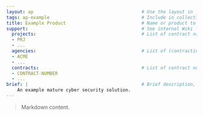 ```yaml
---
layout: ap                                        # Use the layout in _includes/ap.liquid
tags: ap-example                                  # Include in collections.ap (ap to go live)
title: Example Product                            # Name or product to print
support:                                          # See internal Wiki for more info
  projects:                                       # List of contract names
  - PRJ
  - ...
  agencies:                                       # List of (contracting/funding) agencies
  - ACME
  - ...
  contracts:                                      # List of contract numbers
  - CONTRACT-NUMBER
  - ...
brief: |                                          # Brief description, 1 sentence
    An example mature cyber security solution.
---
```


> Markdown content.
